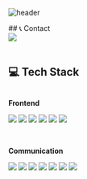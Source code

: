 ![header](https://capsule-render.vercel.app/api?type=venom&color=auto&height=300&section=header&text=Hello%World!&fontSize=90)

<div align="left">
  ## 📞 Contact
   <div style="display:flex; flex-direction:row;">
       <a href="mailto:kmpluto83@gmail.com">
            <img src="https://img.shields.io/badge/Gmail-EA4335?style=for-the-badge&logo=Gmail&logoColor=white"> 
        </a>
   </div><br>

  ## 💻 Tech Stack
  <div style="display:flex; flex-direction:column; align-items:flex-start;">
      <!-- Frontend -->
      <div style="margin-bottom:30px;">
        <p><strong>Frontend</strong></p>
         <div>
          <img src="https://img.shields.io/badge/html5-E34F26?style=flat-square&logo=html5&logoColor=white"> 
          <img src="https://img.shields.io/badge/css-1572B6?style=flat-square&logo=css3&logoColor=white">
          <img src="https://img.shields.io/badge/React-61DAFB?style=flat-square&logo=React&logoColor=white">
          <img src="https://img.shields.io/badge/javascript-F7DF1E?style=flat-square&logo=javascript&logoColor=black"> 
          <img src="https://img.shields.io/badge/jQuery-0769AD?style=flat-square&logo=jQuery&logoColor=white">
          <img src="https://img.shields.io/badge/bootstrap-7952B3?style=flat-square&logo=bootstrap&logoColor=white">
         </div>
      </div>
      <!-- communication & Design Tool -->
      <div style="margin-bottom:30px;">
        <p><strong>Communication</strong></p>
         <div>
           <img src="https://img.shields.io/badge/Notion-000000?style=flat-square&logo=Notion&logoColor=white">
           <img src="https://img.shields.io/badge/Slack-4A154B?style=flat-square&logo=Slack&logoColor=white">
           <img src="https://img.shields.io/badge/Jira-0052CC?style=flat-square&logo=Jira&logoColor=white">
           <img src="https://img.shields.io/badge/Figma-F24E1E?style=flat-square&logo=Figma&logoColor=white">
           <img src="https://img.shields.io/badge/Figma-F24E1E?style=flat-square&logo=Figma&logoColor=white">
           <img src="https://img.shields.io/badge/Photoshop-31A8FF?style=flat-square&logo=Photoshop&logoColor=white">
           <img src="https://img.shields.io/badge/illustrator-FF9A00?style=flat-square&logo=illustrator&logoColor=white">
         </div>
      </div>
    </div><br>
</div>

<!--
**lucky-kms/lucky-kms** is a ✨ _special_ ✨ repository because its `README.md` (this file) appears on your GitHub profile.

Here are some ideas to get you started:

- 🔭 I’m currently working on ...
- 🌱 I’m currently learning : Front-end Developer
- 📫 How to reach me: kmpluto83@gmail.com
-->
